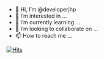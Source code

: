 - 👋 Hi, I’m @developerjhp
- 👀 I’m interested in ...
- 🌱 I’m currently learning ...
- 💞️ I’m looking to collaborate on ...
- 📫 How to reach me ...

<!---
developerjhp/developerjhp is a ✨ special ✨ repository because its `README.md` (this file) appears on your GitHub profile.
You can click the Preview link to take a look at your changes.
--->
[![Hits](https://hits.seeyoufarm.com/api/count/incr/badge.svg?url=https%3A%2F%2Fgithub.com%2Fdeveloperjhp&count_bg=%2379C83D&title_bg=%23555555&icon=node-dot-js.svg&icon_color=%23F9F2F2&title=hits&edge_flat=false)](https://hits.seeyoufarm.com)

